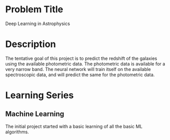 # Problem Title

Deep Learning in Astrophysics

# Description

The tentative goal of this project is to predict the redshift of the galaxies using the available photometric data. The photometric data is available for a
very narrow band. The neural network will train itself on the available spectroscopic data, and will predict the same for the photometric data.

# Learning Series

## Machine Learning

The initial project started with a basic learning of all the basic ML algorithms.
